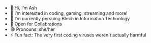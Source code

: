 - 👋 Hi, I’m Ash
- 👀 I’m interested in coding, gaming, streaming and more!
- 🌱 I’m currently persuing Btech in Information Technology
- 💞️ Open for Collabrations
- 😄 Pronouns: she/her
- ⚡ Fun fact: The very first coding viruses weren't actually harmful

<!---
spamftash/spamftash is a ✨ special ✨ repository because its `README.md` (this file) appears on your GitHub profile.
You can click the Preview link to take a look at your changes.
--->
